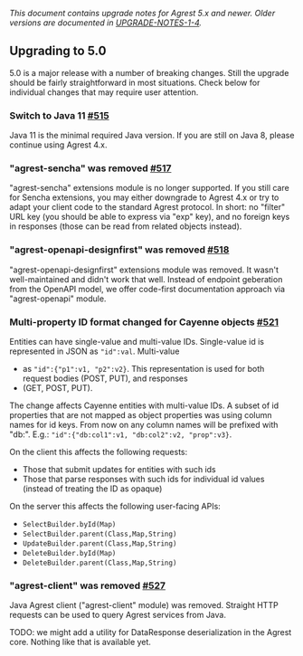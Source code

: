 _This document contains upgrade notes for Agrest 5.x and newer. Older versions are documented in 
[UPGRADE-NOTES-1-4](./UPGRADE-NOTES-1-to-4.md)._

## Upgrading to 5.0

5.0 is a major release with a number of breaking changes. Still the upgrade should be fairly straightforward in most
situations. Check below for individual changes that may require user attention.

### Switch to Java 11 [#515](https://github.com/agrestio/agrest/issues/515)
Java 11 is the minimal required Java version. If you are still on Java 8, please continue using Agrest 4.x.

### "agrest-sencha" was removed [#517](https://github.com/agrestio/agrest/issues/517)
"agrest-sencha" extensions module is no longer supported. If you still care for Sencha extensions, you may either 
downgrade to Agrest 4.x or try to adapt your client code to the standard Agrest protocol. In short: no "filter" URL key
(you should be able to express via "exp" key), and no foreign keys in responses (those can be read from related 
objects instead).

### "agrest-openapi-designfirst" was removed [#518](https://github.com/agrestio/agrest/issues/518)
"agrest-openapi-designfirst" extensions module was removed. It wasn't well-maintained and didn't work that well. 
Instead of endpoint geberation from the OpenAPI model, we offer code-first documentation approach via "agrest-openapi"
module.

### Multi-property ID format changed for Cayenne objects [#521](https://github.com/agrestio/agrest/issues/521)
Entities can have single-value and multi-value IDs. Single-value id is represented in JSON as `"id":val`. Multi-value 
- as `"id":{"p1":v1, "p2":v2}`. This representation is used for both request bodies (POST, PUT), and responses 
- (GET, POST, PUT).

The change affects Cayenne entities with multi-value IDs. A subset of id properties that are not mapped as object 
properties was using column names for id keys. From now on any column names will be prefixed with "db:". E.g.: 
`"id":{"db:col1":v1, "db:col2":v2, "prop":v3}`.

On the client this affects the following requests:
* Those that submit updates for entities with such ids
* Those that parse responses with such ids for individual id values (instead of treating the ID as opaque)

On the server this affects the following user-facing APIs:
* `SelectBuilder.byId(Map)`
* `SelectBuilder.parent(Class,Map,String)`
* `UpdateBuilder.parent(Class,Map,String)`
* `DeleteBuilder.byId(Map)`
* `DeleteBuilder.parent(Class,Map,String)`

### "agrest-client" was removed [#527](https://github.com/agrestio/agrest/issues/527)
Java Agrest client ("agrest-client" module) was removed. Straight HTTP requests can be used to query Agrest services 
from Java. 

TODO: we might add a utility for DataResponse deserialization in the Agrest core. Nothing like that is 
available yet. 